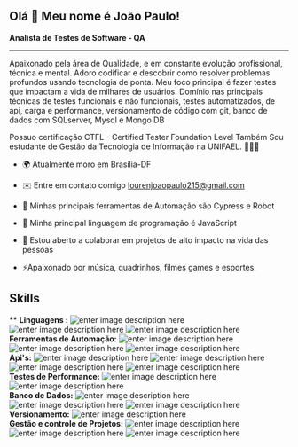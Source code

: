 
## Olá 👋 Meu nome é João Paulo!


**Analista de Testes de Software - QA**

-----------------------------

Apaixonado pela área de Qualidade, e em constante evolução profissional, técnica e mental. Adoro codificar e descobrir como resolver problemas profundos usando tecnologia de ponta. Meu foco principal é fazer testes que impactam a vida de milhares de usuários. Domínio nas principais técnicas de testes funcionais e não funcionais, testes automatizados, de api, carga e performance, versionamento de código com git, banco de dados com SQLserver, Mysql e Mongo DB

Possuo certificação CTFL - Certified Tester Foundation Level
Também Sou estudante de Gestão da Tecnologia de Informação na UNIFAEL. 👩🏻‍💻

* 🌍 Atualmente moro em Brasília-DF

* ✉️ Entre em contato comigo [lourenjoaopaulo215@gmail.com](mailto:guilhermomasid@gmail.com)

* 🚀 Minhas principais ferramentas de Automação são Cypress e Robot 

* 🧠 Minha principal linguagem de programação é JavaScript

* 🤝 Estou aberto a colaborar em projetos de alto impacto na vida das pessoas

* ⚡Apaixonado por música, quadrinhos, filmes games e esportes.


## Skills

**
**Linguagens :** ![enter image description here](https://img.shields.io/badge/JavaScript-1A1905?&style=for-the-badge&logo=JavaScript&logoColor=white) ![enter image description here](https://img.shields.io/badge/CSS3-1572B6?&style=for-the-badge&logo=HTML5&logoColor=white) ![enter image description here](https://img.shields.io/badge/HTML5-E34F26?&style=for-the-badge&logo=HTML5&logoColor=white)<br>
**Ferramentas de Automação:** ![enter image description here](https://img.shields.io/badge/Cypress-17202C?&style=for-the-badge&logo=Cypress&logoColor=white) ![enter image description here](https://img.shields.io/badge/Robot%20Framework-FCF435?&style=for-the-badge&logo=Robot%20Framework&logoColor=black) ![enter image description here](https://img.shields.io/badge/Appium-2322F0?&style=for-the-badge&logo=Appian&logoColor=white) <br>
**Api's:**    ![enter image description here](https://img.shields.io/badge/Postman-FF6C37?&style=for-the-badge&logo=Postman&logoColor=white) ![enter image description here](https://img.shields.io/badge/Insomnia-4000BF?&style=for-the-badge&logo=Insomnia&logoColor=white) ![enter image description here](https://img.shields.io/badge/Robot%20Framework-FCF435?&style=for-the-badge&logo=Robot%20Framework&logoColor=black) ![enter image description here](https://img.shields.io/badge/Cypress-17202C?&style=for-the-badge&logo=Cypress&logoColor=white)<br>
**Testes de Performance:** ![enter image description here](https://img.shields.io/badge/k6-7D64FF?&style=for-the-badge&logo=k6&logoColor=white) ![enter image description here](https://img.shields.io/badge/Apache%20JMeter-D22128?&style=for-the-badge&logo=Apache%20JMeter&logoColor=white)<br>
**Banco de Dados:** ![enter image description here](https://img.shields.io/badge/MySQL-4479A1?&style=for-the-badge&logo=MySQL&logoColor=white) ![enter image description here](https://img.shields.io/badge/Microsoft%20SQL%20Server-E4637C?&style=for-the-badge&logo=Microsoft%20SQL%20Server&logoColor=white) ![enter image description here](https://img.shields.io/badge/MongoDB-47A248?&style=for-the-badge&logo=MongoDB&logoColor=white)<br>
**Versionamento:** ![enter image description here](https://img.shields.io/badge/Git-F05032?&style=for-the-badge&logo=Git&logoColor=white)<br>
**Gestão e controle de Projetos:** ![enter image description here](https://img.shields.io/badge/Jira%20Software-0052CC?&style=for-the-badge&logo=Jira%20Software&logoColor=white) ![enter image description here](https://img.shields.io/badge/Azure%20DevOps-5C1F87?&style=for-the-badge&logo=Azure%20DevOps&logoColor=white) ![enter image description here](https://img.shields.io/badge/Confluence-172B4D?&style=for-the-badge&logo=Confluence&logoColor=white)
